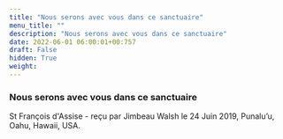 ```yaml
---
title: "Nous serons avec vous dans ce sanctuaire"
menu_title: ""
description: "Nous serons avec vous dans ce sanctuaire"
date: 2022-06-01 06:00:01+00:757
draft: False
hidden: True
weight:
---
```

### Nous serons avec vous dans ce sanctuaire

St François d'Assise - reçu par Jimbeau Walsh le 24 Juin 2019, Punalu’u, Oahu, Hawaii, USA.



